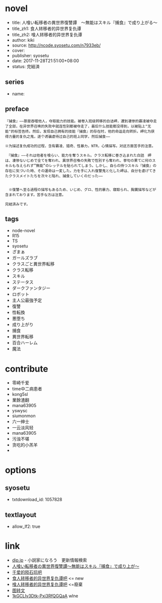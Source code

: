 # novel

- title: 人喰い転移者の異世界復讐譚　～無能はスキル『捕食』で成り上がる～
- title_zh1: 食人转移者的异世界复仇谭
- title_zh2: 喰人转移者的异世界复仇谭
- author: kiki
- source: http://ncode.syosetu.com/n7933eb/
- cover: 
- publisher: syosetu
- date: 2017-11-28T21:51:00+08:00
- status: 完結済

## series

- name:

## preface


```
『捕食』――那是吞噬他人，夺取能力的技能。被卷入班级转移的白诘岬，遭到凄惨的霸凌被夺走了全部，在异世界召唤的失败中就连性别都被夺走了，最后什么技能都没得到，以被贴上"无能"的标签告终。然后，发现自己拥有的技能『捕食』的存在时，他的命运走向转折。岬化为获得力量的复仇之鬼，逐个诱骗虐待过自己的班上同学，然后捕食――

※为描述复仇成功的过程，含有霸凌、猎奇、性暴力，NTR，心情描写。对这方面苦手的注意。

　『捕食』――それは他者を喰らい、能力を奪うスキル。クラス転移に巻き込まれた白詰　岬は、凄惨ないじめで全てを奪われ、異世界召喚の失敗で性別すら奪われ、挙句の果てに何のスキルも与えられず”無能”のレッテルを貼られてしまう。しかし、自らの持つスキル『捕食』の存在に気づいた時、その運命は一変した。力を手に入れ復讐鬼と化した岬は、自分を虐げてきたクラスメイトたちを次々と陥れ、捕食していくのだった――


　※復讐へ至る過程の描写もあるため、いじめ、グロ、性的暴力、寝取られ、胸糞描写などが含まれております。苦手な方は注意。

完結済みです。
```

## tags

- node-novel
- R15
- TS
- syosetu
- ざまぁ
- ガールズラブ
- クラスごと異世界転移
- クラス転移
- スキル
- ステータス
- ダークファンタジー
- ロボット
- 主人公最強予定
- 復讐
- 性転換
- 悪堕ち
- 成り上がり
- 捕食
- 異世界転移
- 百合ハーレム
- 魔法

# contribute

- 零崎千爱
- time中二病患者
- kong5sl
- 業餘渣翻
- mana63905
- yswysc
- siumonmon
- 六一绅士
- 一云淡风轻
- mana63905
- 污浊不堪
- 贪吃的小羔羊
- 

# options

## syosetu

- txtdownload_id: 1057828

## textlayout

- allow_lf2: true

# link

- [dip.jp](https://narou.dip.jp/search.php?text=n7933eb&novel=all&genre=all&new_genre=all&length=0&down=0&up=100) - 小説家になろう　更新情報検索
- [人喰い転移者の異世界復讐譚～無能はスキル『捕食』で成り上が～](https://tieba.baidu.com/p/5322052155 "人喰い転移者の異世界復讐譚～無能はスキル『捕食』で成り上が～")
- [千爱的陨石坑吧](https://tieba.baidu.com/f?kw=%E5%8D%83%E7%88%B1%E7%9A%84%E9%99%A8%E7%9F%B3%E5%9D%91&ie=utf-8&tp=0 "千爱的陨石坑")
- [食人转移者的异世界复仇谭吧](https://tieba.baidu.com/f?kw=%E9%A3%9F%E4%BA%BA%E8%BD%AC%E7%A7%BB%E8%80%85%E7%9A%84%E5%BC%82%E4%B8%96%E7%95%8C%E5%A4%8D%E4%BB%87%E8%B0%AD&ie=utf-8&tp=0 "食人转移者的异世界复仇谭") <= new
- [喰人转移者的异世界复仇谭吧](https://tieba.baidu.com/f?kw=%E5%96%B0%E4%BA%BA%E8%BD%AC%E7%A7%BB%E8%80%85%E7%9A%84%E5%BC%82%E4%B8%96%E7%95%8C%E5%A4%8D%E4%BB%87%E8%B0%AD&ie=utf-8 "喰人转移者的异世界复仇谭") <=廢棄
- [图转文](https://mega.nz/#F!hSpEULqA!Fo2HF_TjZFtDnLPb7yx0gQ)
- [1kGCLIv3Dtk-Pxi3RfQGQaA](https://pan.baidu.com/s/1kGCLIv3Dtk-Pxi3RfQGQaA) wlne

